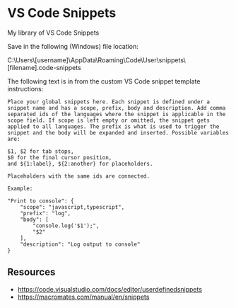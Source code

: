 # VS Code Snippets

My library of VS Code Snippets

Save in the following (Windows) file location:

C:\Users\\[username]\AppData\Roaming\Code\User\snippets\\[filename].code-snippets

The following text is in from the custom VS Code snippet template instructions:

```
Place your global snippets here. Each snippet is defined under a snippet name and has a scope, prefix, body and description. Add comma separated ids of the languages where the snippet is applicable in the scope field. If scope is left empty or omitted, the snippet gets applied to all languages. The prefix is what is used to trigger the snippet and the body will be expanded and inserted. Possible variables are: 

$1, $2 for tab stops, 
$0 for the final cursor position, 
and ${1:label}, ${2:another} for placeholders.

Placeholders with the same ids are connected.

Example:

"Print to console": {
	"scope": "javascript,typescript",
	"prefix": "log",
	"body": [
		"console.log('$1');",
		"$2"
	],
	"description": "Log output to console"
}
```

## Resources
- https://code.visualstudio.com/docs/editor/userdefinedsnippets
- https://macromates.com/manual/en/snippets
